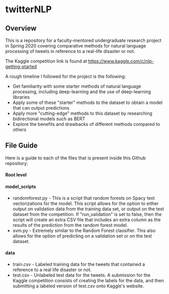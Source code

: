 # twitterNLP
## Overview
This is a repository for a faculty-mentored undergraduate research project in Spring 2020 covering comparative methods for natural language processing of tweets in reference to a real-life disaster or not.

The Kaggle competition link is found at https://www.kaggle.com/c/nlp-getting-started

A rough timeline I followed for the project is the following:
- Get familiarity with some starter methods of natural language processing, including deep-learning and the use of deep-learning libraries
- Apply some of these "starter" methods to the dataset to obtain a model that can output predictions
- Apply more "cutting-edge" methods to this dataset by researching bidirectional models such as BERT
- Explore the benefits and drawbacks of different methods compared to others

## File Guide
Here is a guide to each of the files that is present inside this Github repository:

#### Root level

#### model_scripts
* randomforest.py - This is a script that random forests on Spacy text vectorizations for the model. This script allows for the option to either output on validation data from the training data set, or output on the test dataset from the competition. If "run_validation" is set to false, then the script will create an extra CSV file that includes an extra column as the results of the prediction from the random forest model.
* svm.py - Extremely similar to the Random Forest classifier. This also allows for the option of predicting on a validation set or on the test dataset.

#### data
* train.csv - Labeled training data for the tweets that contained a reference to a real life disaster or not.
* test.csv - Unlabeled test data for the tweets. A submission for the Kaggle competition consists of creating the labels for the data, and then submitting a labeled version of test.csv onto Kaggle's website.
